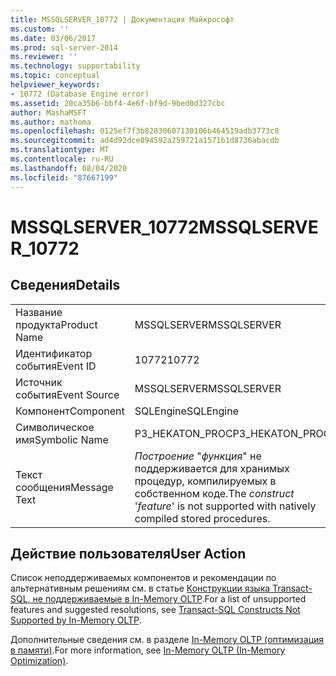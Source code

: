 ```yaml
---
title: MSSQLSERVER_10772 | Документация Майкрософт
ms.custom: ''
ms.date: 03/06/2017
ms.prod: sql-server-2014
ms.reviewer: ''
ms.technology: supportability
ms.topic: conceptual
helpviewer_keywords:
- 10772 (Database Engine error)
ms.assetid: 20ca35b6-bbf4-4e6f-bf9d-9bed0d327cbc
author: MashaMSFT
ms.author: mathoma
ms.openlocfilehash: 0125ef7f3b82830607130106b464519adb3773c8
ms.sourcegitcommit: ad4d92dce894592a259721a1571b1d8736abacdb
ms.translationtype: MT
ms.contentlocale: ru-RU
ms.lasthandoff: 08/04/2020
ms.locfileid: "87667199"
---
```

# <a name="mssqlserver_10772"></a><span data-ttu-id="758c3-102">MSSQLSERVER_10772</span><span class="sxs-lookup"><span data-stu-id="758c3-102">MSSQLSERVER_10772</span></span>
    
## <a name="details"></a><span data-ttu-id="758c3-103">Сведения</span><span class="sxs-lookup"><span data-stu-id="758c3-103">Details</span></span>  
  
|||  
|-|-|  
|<span data-ttu-id="758c3-104">Название продукта</span><span class="sxs-lookup"><span data-stu-id="758c3-104">Product Name</span></span>|<span data-ttu-id="758c3-105">MSSQLSERVER</span><span class="sxs-lookup"><span data-stu-id="758c3-105">MSSQLSERVER</span></span>|  
|<span data-ttu-id="758c3-106">Идентификатор события</span><span class="sxs-lookup"><span data-stu-id="758c3-106">Event ID</span></span>|<span data-ttu-id="758c3-107">10772</span><span class="sxs-lookup"><span data-stu-id="758c3-107">10772</span></span>|  
|<span data-ttu-id="758c3-108">Источник события</span><span class="sxs-lookup"><span data-stu-id="758c3-108">Event Source</span></span>|<span data-ttu-id="758c3-109">MSSQLSERVER</span><span class="sxs-lookup"><span data-stu-id="758c3-109">MSSQLSERVER</span></span>|  
|<span data-ttu-id="758c3-110">Компонент</span><span class="sxs-lookup"><span data-stu-id="758c3-110">Component</span></span>|<span data-ttu-id="758c3-111">SQLEngine</span><span class="sxs-lookup"><span data-stu-id="758c3-111">SQLEngine</span></span>|  
|<span data-ttu-id="758c3-112">Символическое имя</span><span class="sxs-lookup"><span data-stu-id="758c3-112">Symbolic Name</span></span>|<span data-ttu-id="758c3-113">P3_HEKATON_PROC</span><span class="sxs-lookup"><span data-stu-id="758c3-113">P3_HEKATON_PROC</span></span>|  
|<span data-ttu-id="758c3-114">Текст сообщения</span><span class="sxs-lookup"><span data-stu-id="758c3-114">Message Text</span></span>|<span data-ttu-id="758c3-115">*Построение* "*функция*" не поддерживается для хранимых процедур, компилируемых в собственном коде.</span><span class="sxs-lookup"><span data-stu-id="758c3-115">The *construct* '*feature*' is not supported with natively compiled stored procedures.</span></span>|  
  
## <a name="user-action"></a><span data-ttu-id="758c3-116">Действие пользователя</span><span class="sxs-lookup"><span data-stu-id="758c3-116">User Action</span></span>  
 <span data-ttu-id="758c3-117">Список неподдерживаемых компонентов и рекомендации по альтернативным решениям см. в статье [Конструкции языка Transact-SQL, не поддерживаемые в In-Memory OLTP](../in-memory-oltp/transact-sql-constructs-not-supported-by-in-memory-oltp.md).</span><span class="sxs-lookup"><span data-stu-id="758c3-117">For a list of unsupported features and suggested resolutions, see [Transact-SQL Constructs Not Supported by In-Memory OLTP](../in-memory-oltp/transact-sql-constructs-not-supported-by-in-memory-oltp.md).</span></span>  
  
 <span data-ttu-id="758c3-118">Дополнительные сведения см. в разделе [In-Memory OLTP (оптимизация в памяти)](../in-memory-oltp/in-memory-oltp-in-memory-optimization.md).</span><span class="sxs-lookup"><span data-stu-id="758c3-118">For more information, see [In-Memory OLTP &#40;In-Memory Optimization&#41;](../in-memory-oltp/in-memory-oltp-in-memory-optimization.md).</span></span>  
  
  
